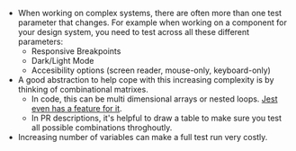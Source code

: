 - When working on complex systems, there are often more than one test parameter that changes. For example when working on a component for your design system, you need to test across all these different parameters:
	- Responsive Breakpoints
	- Dark/Light Mode
	- Accesibility options (screen reader, mouse-only, keyboard-only)
- A good abstraction to help cope with this increasing complexity is by thinking of combinational matrixes. 
	- In code, this can be multi dimensional arrays or nested loops. [Jest even has a feature for it](https://jestjs.io/docs/api#testeachtablename-fn-timeout).
	- In PR descriptions, it's helpful to draw a table to make sure you test all possible combinations throghoutly. 
- Increasing number of variables can make a full test run very costly.